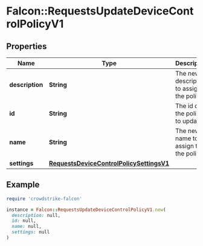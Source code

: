# Falcon::RequestsUpdateDeviceControlPolicyV1

## Properties

| Name | Type | Description | Notes |
| ---- | ---- | ----------- | ----- |
| **description** | **String** | The new description to assign to the policy | [optional] |
| **id** | **String** | The id of the policy to update |  |
| **name** | **String** | The new name to assign to the policy | [optional] |
| **settings** | [**RequestsDeviceControlPolicySettingsV1**](RequestsDeviceControlPolicySettingsV1.md) |  |  |

## Example

```ruby
require 'crowdstrike-falcon'

instance = Falcon::RequestsUpdateDeviceControlPolicyV1.new(
  description: null,
  id: null,
  name: null,
  settings: null
)
```

